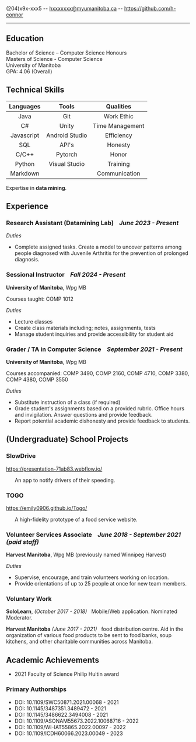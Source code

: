 (204)x9x-xxx5 -- hxxxxxxx@myumanitoba.ca -- https://github.com/h-connor

<hr />

## Education
Bachelor of Science – Computer Science Honours <br />
Masters of Science - Computer Science <br />
University of Manitoba <br />
GPA: 4.06 (Overall) 

## Technical Skills

| Languages        | Tools           | Qualities|
| :-------------: |:-------------:| :----: |
| Java      | Git | Work Ethic |
| C#     | Unity      |   Time Management |
| Javascript | Android Studio     | Efficiency |
| SQL     | API's      |  Honesty |
| C/C++     |   Pytorch   |   Honor
| Python     | Visual Studio      |    Training |
| Markdown     |       |   Communication |

Expertise in **data mining**.

## Experience

### **Research Assistant (Datamining Lab)** &nbsp;&nbsp; *June 2023 - Present*

*Duties*&nbsp;&nbsp;&nbsp;&nbsp;&nbsp;

* Complete assigned tasks. Create a model to uncover patterns among people diagnosed with Juvenile Arthritis for the prevention of prolonged diagnosis.

### **Sessional Instructor** &nbsp;&nbsp; *Fall 2024 - Present*

**University of Manitoba**, Wpg MB

Courses taught: COMP 1012

*Duties* &nbsp;&nbsp;&nbsp;&nbsp;&nbsp;

* Lecture classes
* Create class materials including; notes, assignments, tests
* Manage student inquiries and provide accessibility for student aid

### **Grader / TA in Computer Science** &nbsp;&nbsp; *September 2021 - Present*

**University of Manitoba**, Wpg MB

Courses accompanied: COMP 3490, COMP 2160, COMP 4710, COMP 3380, COMP 4380, COMP 3550

*Duties* &nbsp;&nbsp;&nbsp;&nbsp;&nbsp;

* Substitute instruction of a class (if required)
* Grade student's assignments based on a provided rubric. Office hours and invigilation. Answer questions and provide feedback.
* Report potential academic dishonesty and provide feedback to students.

## (Undergraduate) School Projects

### SlowDrive
https://presentation-71ab83.webflow.io/

&nbsp;&nbsp;&nbsp;&nbsp;&nbsp; 
An app to notify drivers of their speeding.

### TOGO

https://emily0906.github.io/Togo/

&nbsp;&nbsp;&nbsp;&nbsp;&nbsp; 
A high-fidelity prototype of a food service website.

### **Volunteer Services Associate** &nbsp;&nbsp; *June 2018 - September 2021 (paid staff)*

**Harvest Manitoba**, Wpg MB (previously named Winnipeg Harvest)

*Duties* &nbsp;&nbsp;&nbsp;&nbsp;&nbsp; 

* Supervise, encourage, and train volunteers working on location.
* Provide orientations of up to 25 people at once for new team members.

### **Voluntary Work** 
**SoloLearn**, *(October 2017 - 2018)* &nbsp; Mobile/Web application. Nominated Moderator.

**Harvest Manitoba** *(June 2017 - 2021)* &nbsp; food distribution centre. Aid in the organization of various food products to be sent to food banks, soup kitchens, and other charitable communities across Manitoba. 

## Academic Achievements

* 2021 Faculty of Science Philip Hultin award

### Primary Authorships ###

* DOI: 10.1109/SWC50871.2021.00068 - 2021
* DOI: 10.1145/3487351.3489472 - 2021
* DOI: 10.1145/3486622.3494008 - 2021
* DOI: 10.1109/ASONAM55673.2022.10068716 - 2022
* DOI: 10.1109/WI-IAT55865.2022.00097 - 2022
* DOI: 10.1109/ICDH60066.2023.00049 - 2023
